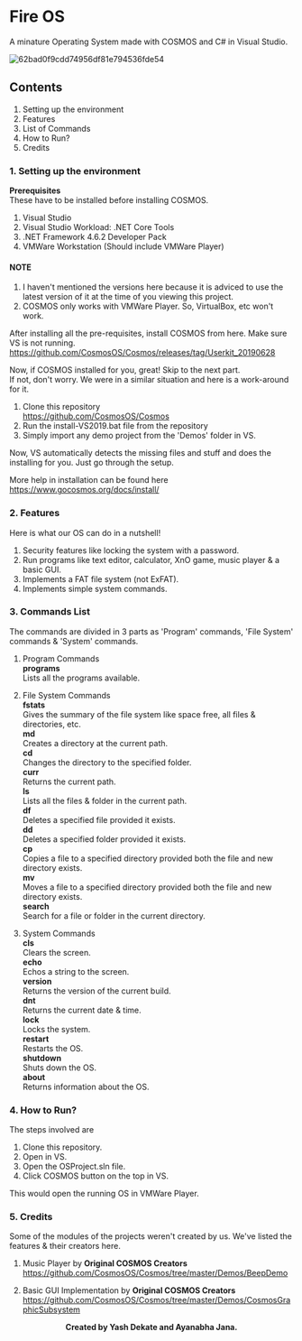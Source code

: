 # Fire OS
A minature Operating System made with COSMOS and C# in Visual Studio.  

![62bad0f9cdd74956df81e794536fde54](https://user-images.githubusercontent.com/42903859/82881655-96dc0d00-9f5d-11ea-8d7d-63ec80f472ff.png)

## Contents

1. Setting up the environment
2. Features
3. List of Commands
4. How to Run?
5. Credits


### 1. Setting up the environment

<b>Prerequisites</b>  
These have to be installed before installing COSMOS.

1. Visual Studio
2. Visual Studio Workload: .NET Core Tools
3. .NET Framework 4.6.2 Developer Pack 
4. VMWare Workstation (Should include VMWare Player)

#### NOTE 
1. I haven't mentioned the versions here because it is adviced to use the latest version of it at the time of you viewing this project.
2. COSMOS only works with VMWare Player. So, VirtualBox, etc won't work.

After installing all the pre-requisites, install COSMOS from here. Make sure VS is not running.
https://github.com/CosmosOS/Cosmos/releases/tag/Userkit_20190628

Now, if COSMOS installed for you, great! Skip to the next part.  
If not, don't worry. We were in a similar situation and here is a work-around for it.

1. Clone this repository  
https://github.com/CosmosOS/Cosmos
2. Run the install-VS2019.bat file from the repository
3. Simply import any demo project from the 'Demos' folder in VS.

Now, VS automatically detects the missing files and stuff and does the installing for you. Just go through the setup.  

More help in installation can be found here  
https://www.gocosmos.org/docs/install/


### 2. Features

Here is what our OS can do in a nutshell!

1. Security features like locking the system with a password.
2. Run programs like text editor, calculator, XnO game, music player & a basic GUI.
3. Implements a FAT file system (not ExFAT).
4. Implements simple system commands.  


### 3. Commands List

The commands are divided in 3 parts as 'Program' commands, 'File System' commands & 'System' commands.

1. Program Commands    
<b>programs</b>  
Lists all the programs available.

2. File System Commands  
<b>fstats</b>  
Gives the summary of the file system like space free, all files & directories, etc.  
<b>md</b>  
Creates a directory at the current path.  
<b>cd</b>  
Changes the directory to the specified folder.  
<b>curr</b>  
Returns the current path.  
<b>ls</b>  
Lists all the files & folder in the current path.  
<b>df</b>  
Deletes a specified file provided it exists.  
<b>dd</b>  
Deletes a specified folder provided it exists.  
<b>cp</b>  
Copies a file to a specified directory provided both the file and new directory exists.  
<b>mv</b>  
Moves a file to a specified directory provided both the file and new directory exists.  
<b>search</b>  
Search for a file or folder in the current directory.  

3. System Commands  
<b>cls</b>  
Clears the screen.  
<b>echo</b>  
Echos a string to the screen.  
<b>version</b>  
Returns the version of the current build.  
<b>dnt</b>  
Returns the current date & time.  
<b>lock</b>  
Locks the system.  
<b>restart</b>  
Restarts the OS.  
<b>shutdown</b>  
Shuts down the OS.  
<b>about</b>  
Returns information about the OS. 


### 4. How to Run?

The steps involved are

1. Clone this repository.
2. Open in VS.
3. Open the OSProject.sln file.
4. Click COSMOS button on the top in VS.

This would open the running OS in VMWare Player.


### 5. Credits

Some of the modules of the projects weren't created by us. We've listed the features & their creators here.

1. Music Player by
<b>Original COSMOS Creators</b>  
https://github.com/CosmosOS/Cosmos/tree/master/Demos/BeepDemo  

2. Basic GUI Implementation by
<b>Original COSMOS Creators</b>  
https://github.com/CosmosOS/Cosmos/tree/master/Demos/CosmosGraphicSubsystem

<b> <p align = "center"> Created by Yash Dekate and Ayanabha Jana. </p> </b>
